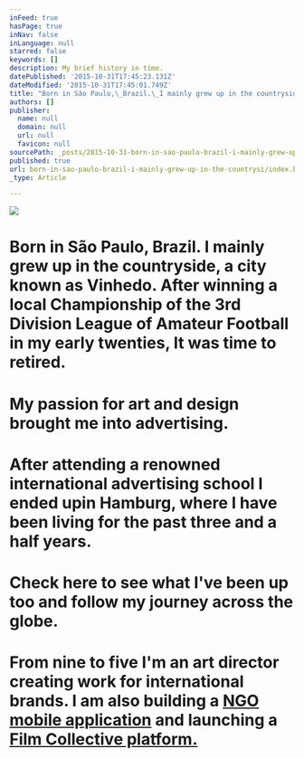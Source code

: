 ```yaml
---
inFeed: true
hasPage: true
inNav: false
inLanguage: null
starred: false
keywords: []
description: My brief history in time.
datePublished: '2015-10-31T17:45:23.131Z'
dateModified: '2015-10-31T17:45:01.749Z'
title: "Born in São Paulo,\_Brazil.\_I mainly grew up in the countryside, a city known as Vinhedo. After winning a local Championship of the\_3rd Division League of Amateur Football\_in my early twenties, It was time to retired.\_"
authors: []
publisher:
  name: null
  domain: null
  url: null
  favicon: null
sourcePath: _posts/2015-10-31-born-in-sao-paulo-brazil-i-mainly-grew-up-in-the-countrysi.md
published: true
url: born-in-sao-paulo-brazil-i-mainly-grew-up-in-the-countrysi/index.html
_type: Article

---
```

![](https://the-grid-user-content.s3-us-west-2.amazonaws.com/ea9c8a89-d7d5-4559-9d5b-0e994faf259b.JPG)

# 

# 

# 

# 

# Born in São Paulo, Brazil. I mainly grew up in the countryside, a city known as Vinhedo. After winning a local Championship of the 3rd Division League of Amateur Football in my early twenties, It was time to retired. 

# My passion for art and design brought me into advertising. 

# After attending a renowned international advertising school I ended upin Hamburg, where I have been living for the past three and a half years. 

# Check here to see what I've been up too and follow my journey across the globe. 

# From nine to five I'm an art director creating work for international brands. I am also building a [NGO mobile application][0] and launching a [Film Collective platform.][1]

[0]: http://www.flaschenkino.org/
[1]: https://vimeo.com/643films